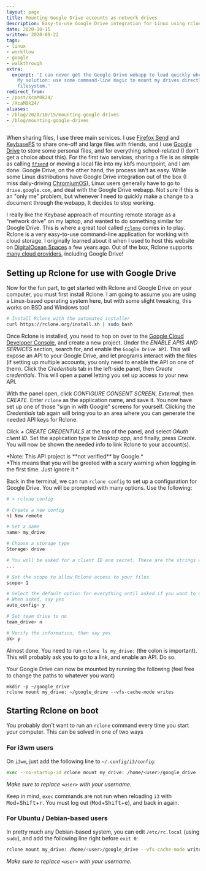 ```yaml
---
layout: page
title: Mounting Google Drive accounts as network drives
description: Easy-to-use Google Drive integration for Linux using rclone
date: 2020-10-15
written: 2020-09-22
tags:
- linux
- workflow
- google
- walkthrough
extra:
  excerpt: 'I can never get the Google Drive webapp to load quickly when I need it  to.
    My solution: use some command-line magic to mount my drives directly  to my laptop''s
    filesystem.'
redirect_from:
- /post/XcaM0k24/
- /XcaM0k24/
aliases:
- /blog/2020/10/15/mounting-google-drives
- /blog/mounting-google-drives
---
```


When sharing files, I use three main services. I use [Firefox Send](https://en.wikipedia.org/wiki/Firefox_Send) and [KeybaseFS](https://book.keybase.io/docs/files) to share one-off and large files with friends, and I use [Google Drive](https://drive.google.com) to store some personal files, and for everything school-related (I don't get a choice about this). For the first two services, sharing a file is as simple as calling [`ffsend`](https://github.com/timvisee/ffsend) or moving a local file into my kbfs mountpoint, and I am done. Google Drive, on the other hand, the process isn't as easy. While some Linux distributions have Google Drive integration out of the box (I miss daily-driving [ChromiumOS](https://www.chromium.org/chromium-os)), Linux users generally have to go to `drive.google.com`, and deal with the Google Drive webapp. Not sure if this is an "only me" problem, but whenever I need to quickly make a change to a document through the webapp, It decides to stop working.

I really like the Keybase approach of mounting remote storage as a "network drive" on my laptop, and wanted to do something similar for Google Drive. This is where a great tool called [`rclone`](https://rclone.org) comes in to play. Rclone is a very easy-to-use command-line application for working with cloud storage. I originally learned about it when I used to host this website on [DigitalOcean Spaces](https://www.digitalocean.com/products/spaces/) a few years ago. Out of the box, Rclone supports [many cloud providers](https://rclone.org/#providers), including Google Drive!

## Setting up Rclone for use with Google Drive

Now for the fun part, to get started with Rclone and Google Drive on your computer, you must first install Rclone. I am going to assume you are using a Linux-based operating system here, but with some slight tweaking, this works on BSD and Windows too!

```sh
# Install Rclone with the automated installer
curl https://rclone.org/install.sh | sudo bash
```

Once Rclone is installed, you need to hop on over to the [Google Cloud Developer Console](https://console.developers.google.com/), and create a new project. Under the *ENABLE APIS AND SERVICES* section, search for, and enable the `Google Drive API`. This will expose an API to your Google Drive, and let programs interact with the files (if setting up multiple accounts, you only need to enable the API on one of them). Click the *Credentials* tab in the left-side panel, then *Create credentials*. This will open a panel letting you set up access to your new API.

With the panel open, click *CONFIGURE CONSENT SCREEN*, *External*, then *CREATE*. Enter `rclone` as the application name, and save it. You now have set up one of those "sign in with Google" screens for yourself. Clicking the *Credentials* tab again will bring you to an area where you can generate the needed API keys for Rclone.

Click *+ CREATE CREDENTIALS* at the top of the panel, and select *OAuth client ID*. Set the application type to *Desktop app*, and finally, press *Create*. You will now be shown the needed info to link Rclone to your account(s).

<div class="center" markdown="1">
*Note: This API project is **not verified** by Google.*<br>
*This means that you will be greeted with a scary warning when logging in the first time. Just ignore it.*
</div>

Back in the terminal, we can run `rclone config` to set up a configuration for Google Drive. You will be prompted with many options. Use the following:
```sh
# > rclone config

# Create a new config
n) New remote

# Set a name
name> my_drive

# Choose a storage type
Storage> drive

# You will be asked for a client ID and secret. These are the strings we just generated
...

# Set the scope to allow Rclone access to your files
scope> 1

# Select the default option for everything until asked if you want to use "auto config"
# When asked, say yes
auto_config> y

# Set team drive to no
team_drive> n

# Verify the information, then say yes
ok> y
```

Almost done. You need to run `rclone ls my_drive:` (the colon is important). This will probably ask you to go to a link, and enable an API. Do so.

Your Google Drive can now be mounted by running the following (feel free to change the paths to whatever you want)

```
mkdir -p ~/google_drive
rclone mount my_drive: ~/google_drive --vfs-cache-mode writes
```

## Starting Rclone on boot

You probably don't want to run an `rclone` command every time you start your computer. This can be solved in one of two ways

### For i3wm users

On `i3wm`, just add the following line to `~/.config/i3/config`:

```sh
exec --no-startup-id rclone mount my_drive: /home/<user>/google_drive --vfs-cache-mode writes
```

*Make sure to replace `<user>` with your username.*

Keep in mind, `exec` commands are not run when reloading `i3` with <kbd>Mod</kbd>+<kbd>Shift</kbd>+<kbd>r</kbd>. You must log out (<kbd>Mod</kbd>+<kbd>Shift</kbd>+<kbd>e</kbd>), and back in again.

### For Ubuntu / Debian-based users

In pretty much any Debian-based system, you can edit `/etc/rc.local` (using `sudo`), and add the following line right before `exit 0`:

```sh
rclone mount my_drive: /home/<user>/google_drive --vfs-cache-mode writes
```

*Make sure to replace `<user>` with your username.*
